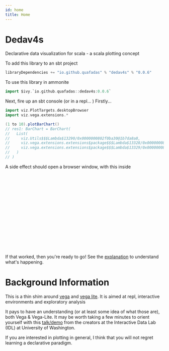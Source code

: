 ```yaml
---
id: home
title: Home
---
```

# Dedav4s

Declarative data visualization for scala - a scala plotting concept

<head>
        <meta charset="utf-8" />
        <!-- Import Vega & Vega-Lite -->
        <script src="https://cdn.jsdelivr.net/npm/vega@5"></script>
        <script src="https://cdn.jsdelivr.net/npm/vega-lite@5"></script>
        <!-- Import vega-embed -->
        <script src="https://cdn.jsdelivr.net/npm/vega-embed@5"></script>
        <style>
		    div.viz {
                width: 25vmin;
                height:25vmin;
                style="position: fixed; left: 0; right: 0; top: 0; bottom: 0"
            }
        </style>
</head>

To add this library to an sbt project
```scala
libraryDependencies += "io.github.quafadas" % "dedav4s" % "0.0.6"
```
To use this library in ammonite
```scala
import $ivy.`io.github.quafadas::dedav4s:0.0.6`
```

Next, fire up an sbt console (or in a repl... ) Firstly... 

```scala
import viz.PlotTargets.desktopBrowser
import viz.vega.extensions.*
```


```scala
(1 to 10).plotBarChart()
// res1: BarChart = BarChart(
//   List(
//     viz.Utils$$$Lambda$13290/0x0000000802f0ba30@1b7da8a8,
//     viz.vega.extensions.extensions$package$$$Lambda$13328/0x0000000802f5cdb8@70c84ca,
//     viz.vega.extensions.extensions$package$$$Lambda$13329/0x0000000802f5d1c0@478b5d9
//   )
// )
```

A side effect should open a browser window, with this inside



<div id="viz_Mxiz2MTM" class="viz"></div>

<script type="text/javascript">
const specMxiz2MTM = {
  "$schema": "https://vega.github.io/schema/vega/v5.json",
  "description": "A basic bar chart example, with value labels shown upon mouse hover.",
  "width": 400,
  "height": 200,
  "padding": 5,
  "data": [
    {
      "name": "table",
      "values": [
        {
          "category": "9mK4R6KS",
          "amount": "1"
        },
        {
          "category": "dtLPikq4",
          "amount": "2"
        },
        {
          "category": "B14V19eu",
          "amount": "3"
        },
        {
          "category": "YNTcux15",
          "amount": "4"
        },
        {
          "category": "VWmgEzBO",
          "amount": "5"
        },
        {
          "category": "B2qI01x4",
          "amount": "6"
        },
        {
          "category": "yNBtAWNo",
          "amount": "7"
        },
        {
          "category": "wbPR9nel",
          "amount": "8"
        },
        {
          "category": "ZV1qXz0c",
          "amount": "9"
        },
        {
          "category": "WRclgf61",
          "amount": "10"
        }
      ]
    }
  ],
  "signals": [
    {
      "name": "tooltip",
      "value": {
        
      },
      "on": [
        {
          "events": "rect:mouseover",
          "update": "datum"
        },
        {
          "events": "rect:mouseout",
          "update": "{}"
        }
      ]
    },
    {
      "name": "height",
      "init": "isFinite(containerSize()[1]) ? containerSize()[1] : 200",
      "on": [
        {
          "update": "isFinite(containerSize()[1]) ? containerSize()[1] : 200",
          "events": "window:resize"
        }
      ]
    },
    {
      "name": "width",
      "init": "isFinite(containerSize()[0]) ? containerSize()[0] : 200",
      "on": [
        {
          "update": "isFinite(containerSize()[0]) ? containerSize()[0] : 200",
          "events": "window:resize"
        }
      ]
    }
  ],
  "scales": [
    {
      "name": "xscale",
      "type": "band",
      "domain": {
        "data": "table",
        "field": "category"
      },
      "range": "width",
      "padding": 0.05,
      "round": true
    },
    {
      "name": "yscale",
      "domain": {
        "data": "table",
        "field": "amount"
      },
      "nice": true,
      "range": "height"
    }
  ],
  "axes": [
    {
      "orient": "left",
      "scale": "yscale"
    }
  ],
  "marks": [
    {
      "type": "rect",
      "from": {
        "data": "table"
      },
      "encode": {
        "enter": {
          "x": {
            "scale": "xscale",
            "field": "category"
          },
          "width": {
            "scale": "xscale",
            "band": 1
          },
          "y": {
            "scale": "yscale",
            "field": "amount"
          },
          "y2": {
            "scale": "yscale",
            "value": 0
          }
        },
        "update": {
          "fill": {
            "value": "steelblue"
          }
        },
        "hover": {
          "fill": {
            "value": "red"
          }
        }
      }
    },
    {
      "type": "text",
      "encode": {
        "enter": {
          "align": {
            "value": "center"
          },
          "baseline": {
            "value": "bottom"
          },
          "fill": {
            "value": "#333"
          }
        },
        "update": {
          "x": {
            "scale": "xscale",
            "signal": "tooltip.category",
            "band": 0.5
          },
          "y": {
            "scale": "yscale",
            "signal": "tooltip.amount",
            "offset": -2
          },
          "text": {
            "signal": "tooltip.amount"
          },
          "fillOpacity": [
            {
              "test": "datum === tooltip",
              "value": 0
            },
            {
              "value": 1
            }
          ]
        }
      }
    }
  ]
}
vegaEmbed('#viz_Mxiz2MTM', specMxiz2MTM , {
    renderer: "canvas", // renderer (canvas or svg)
    container: "#viz_Mxiz2MTM", // parent DOM container
    hover: true, // enable hover processing
    actions: {
        editor : true
    }
}).then(function(result) {

})
</script>
If that worked, then you're ready to go! See the [explanation](explanation/intro.md) to understand what's happening. 

# Background Information
This is a thin shim around [vega](https://vega.github.io/vega/) and [vega lite](https://vega.github.io/vega-lite/). It is aimed at repl, interactive environments and exploratory analysis

It pays to have an understanding (or at least some idea of what those are), both Vega & Vega-Lite. It may be worth taking a few minutes to orient yourself with this [talk/demo](https://www.youtube.com/watch?v=9uaHRWj04D4) from the creators at the Interactive Data Lab (IDL) at University of Washington.

If you are interested in plotting in general, I think that you will not regret learning a declarative paradigm.